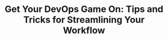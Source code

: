 ---
title: "Get Your DevOps Game On: Tips and Tricks for Streamlining Your Workflow"
summary: "Ready to level up your DevOps skills? Check out our tips and tricks for streamlining your workflow and dominating the game. Let's do this!"
category: devops
permalink: "/devops"
---